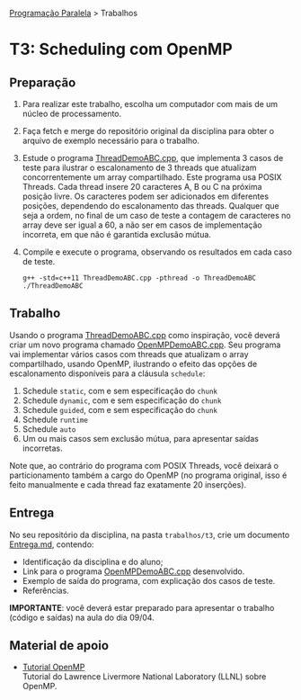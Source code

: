[Programação Paralela](https://github.com/AndreaInfUFSM/elc139-2019a) > Trabalhos

# T3: Scheduling com OpenMP 

## Preparação

1. Para realizar este trabalho, escolha um computador com mais de um núcleo de processamento. 

2. Faça fetch e merge do repositório original da disciplina para obter o arquivo de exemplo necessário para o trabalho.


3. Estude o programa [ThreadDemoABC.cpp](ThreadDemoABC.cpp), que implementa 3 casos de teste para ilustrar o escalonamento de 3 threads que atualizam concorrentemente um array compartilhado. Este programa usa POSIX Threads. Cada thread insere 20 caracteres A, B ou C na próxima posição livre. Os caracteres podem ser adicionados em diferentes posições, dependendo do escalonamento das threads. Qualquer que seja a ordem, no final de um caso de teste a contagem de caracteres no array deve ser igual a 60, a não ser em casos de implementação incorreta, em que não é garantida exclusão mútua.



4. Compile e execute o programa, observando os resultados em cada caso de teste.

   ```
   g++ -std=c++11 ThreadDemoABC.cpp -pthread -o ThreadDemoABC
   ./ThreadDemoABC
   ```


## Trabalho

Usando o programa [ThreadDemoABC.cpp](ThreadDemoABC.cpp) como inspiração, você deverá criar um novo programa chamado [OpenMPDemoABC.cpp](OpenMPDemoABC.cpp). Seu programa vai implementar vários casos com threads que atualizam o array compartilhado, usando OpenMP, ilustrando o efeito das opções de escalonamento disponíveis para a cláusula `schedule`:

  1. Schedule `static`, com e sem especificação do `chunk`
  2. Schedule `dynamic`, com e sem especificação do `chunk`
  3. Schedule `guided`, com e sem especificação do `chunk`
  4. Schedule `runtime`
  5. Schedule `auto`
  6. Um ou mais casos sem exclusão mútua, para apresentar saídas incorretas.

  Note que, ao contrário do programa com POSIX Threads, você deixará o particionamento também a cargo do OpenMP (no programa original, isso é feito manualmente e cada thread faz exatamente 20 inserções).


## Entrega

No seu repositório da disciplina, na pasta `trabalhos/t3`, crie um documento [Entrega.md](Entrega.md), contendo:
 - Identificação da disciplina e do aluno;
 - Link para o programa [OpenMPDemoABC.cpp](OpenMPDemoABC.cpp) desenvolvido.
 - Exemplo de saída do programa, com explicação dos casos de teste.
 - Referências.
 
**IMPORTANTE**: você deverá estar preparado para apresentar o trabalho (código e saídas) na aula do dia 09/04. 

 
## Material de apoio

- [Tutorial OpenMP](https://computing.llnl.gov/tutorials/openMP/)  
  Tutorial do Lawrence Livermore National Laboratory (LLNL) sobre OpenMP. 

